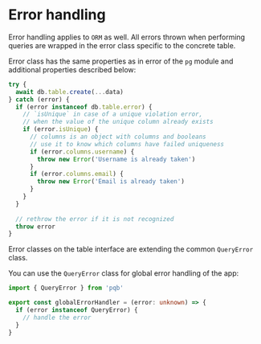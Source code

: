 # Error handling

Error handling applies to `ORM` as well.
All errors thrown when performing queries are wrapped in the error class specific to the concrete table.

Error class has the same properties as in error of the `pg` module and additional properties described below:

```ts
try {
  await db.table.create(...data)
} catch (error) {
  if (error instanceof db.table.error) {
    // `isUnique` in case of a unique violation error,
    // when the value of the unique column already exists
    if (error.isUnique) {
      // columns is an object with columns and booleans
      // use it to know which columns have failed uniqueness
      if (error.columns.username) {
        throw new Error('Username is already taken')
      }
      if (error.columns.email) {
        throw new Error('Email is already taken')
      }
    }
  }
  
  // rethrow the error if it is not recognized
  throw error
}
```

Error classes on the table interface are extending the common `QueryError` class.

You can use the `QueryError` class for global error handling of the app:

```ts
import { QueryError } from 'pqb'

export const globalErrorHandler = (error: unknown) => {
  if (error instanceof QueryError) {
    // handle the error
  }
}
```
